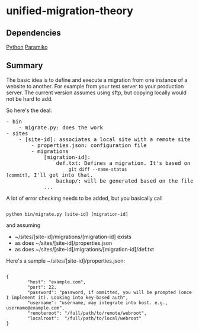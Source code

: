 unified-migration-theory
========================

Dependencies
------------
[Python](http://www.python.org/)
[Paramiko](http://www.lag.net/paramiko/)


Summary
-------
The basic idea is to define and execute a migration from one instance of a website to another. For example from your test server to your production server. The current version assumes using sftp, but copying locally would not be hard to add.

So here's the deal:

<pre>
- bin
	- migrate.py: does the work
- sites
	- [site-id]: associates a local site with a remote site
		- properties.json: configuration file
		- migrations
			[migration-id]:
				def.txt: Defines a migration. It's based on the output of 
					<code>git diff --name-status [commit]</code>, I'll get into that.
				backup/: will be generated based on the files and directoies you want to delete or modify
			...
</pre>

A lot of error checking needs to be added, but you basically call

<code>
python bin/migrate.py [site-id] [migration-id]
</code>

and assuming 

* ~/sites/[site-id]/migrations/[migration-id] exists
* as does ~/sites/[site-id]/properties.json
* as does ~/sites/[site-id]/migrations/[migration-id]/def.txt

Here's a sample ~/sites/[site-id]/properties.json:

<code>
{
        "host": "example.com",
        "port": 22,
        "password": "password, if ommitted, you will be prompted (once I implement it). Looking into key-based auth",
        "username": "username, may integrate into host. e.g., username@example.com",
        "remoteroot": "/full/path/to/remote/webroot",
        "localroot":  "/full/path/to/local/webroot"
}

</code>
